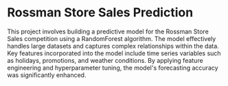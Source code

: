 # Rossman Store Sales Prediction 

This project involves building a predictive model for the Rossman Store Sales competition using a RandomForest algorithm. The model effectively handles large datasets and captures complex relationships within the data. Key features incorporated into the model include time series variables such as holidays, promotions, and weather conditions. By applying feature engineering and hyperparameter tuning, the model's forecasting accuracy was significantly enhanced.  


